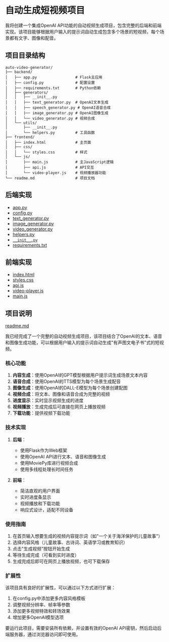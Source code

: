 # 自动生成短视频项目

我将创建一个集成OpenAI API功能的自动视频生成项目，包含完整的后端和前端实现。该项目能够根据用户输入的提示词自动生成包含多个场景的短视频，每个场景都有文字、图像和配音。

## 项目目录结构

```
auto-video-generator/
├── backend/
│   ├── app.py                 # Flask主应用
│   ├── config.py              # 配置设置
│   ├── requirements.txt       # Python依赖
│   ├── generators/
│   │   ├── __init__.py
│   │   ├── text_generator.py  # OpenAI文本生成
│   │   ├── speech_generator.py # OpenAI语音合成
│   │   ├── image_generator.py # OpenAI图像生成
│   │   └── video_generator.py # 视频合成
│   └── utils/
│       ├── __init__.py
│       └── helpers.py         # 工具函数
├── frontend/
│   ├── index.html             # 主页面
│   ├── css/
│   │   └── styles.css         # 样式
│   └── js/
│       ├── main.js            # 主JavaScript逻辑
│       ├── api.js             # API交互
│       └── video-player.js    # 视频播放器功能
└── readme.md                  # 项目文档
```

## 后端实现

- [app.py](1-files/app.py)
- [config.py](1-files/config.py)
- [text_generator.py](1-files/text_generator.py)
- [image_generator.py](1-files/image_generator.py)
- [video_generator.py](1-files/video_generator.py)
- [helpers.py](1-files/helpers.py])
- [`__init__.py`](1-files/__init__.py)
- [requirements.txt](1-files/requirements.txt)

## 前端实现

- [index.html](1-files/index.html)
- [styles.css](1-files/styles.css)
- [api.js](1-files/api.js)
- [video-player.js](1-files/video-player.js)
- [main.js](1-files/main.js])

## 项目说明

[readme.md](1-files/readme.md)

我已经完成了一个完整的自动视频生成项目，该项目结合了OpenAI的文本、语音和图像生成功能，可以根据用户输入的提示词自动生成"有声图文电子书"式的短视频。

### 核心功能

1. **内容生成**：使用OpenAI的GPT模型根据用户提示词生成场景文本内容
2. **语音合成**：使用OpenAI的TTS模型为每个场景生成配音
3. **图像生成**：使用OpenAI的DALL-E模型为每个场景创建配图
4. **视频合成**：将文本、图像和语音合成为完整的视频
5. **进度显示**：实时显示视频生成的进度
6. **视频播放**：生成完成后可直接在网页上播放视频
7. **下载功能**：提供视频下载功能

### 技术实现

1. **后端**：
   - 使用Flask作为Web框架
   - 使用OpenAI API进行文本、语音和图像生成
   - 使用MoviePy库进行视频合成
   - 使用多线程处理长时间任务

2. **前端**：
   - 简洁直观的用户界面
   - 实时进度条显示
   - 视频播放和下载功能
   - 响应式设计，适配不同设备

### 使用指南

1. 在首页输入想要生成的视频内容提示词（如"一个关于海洋保护的儿童故事"）
2. 选择内容风格（儿童故事、古诗词、英语学习或教育知识）
3. 点击"生成视频"按钮开始生成
4. 等待生成完成（可看到实时进度）
5. 生成完成后即可在网页上播放视频，也可下载保存

### 扩展性

该项目具有良好的扩展性，可以通过以下方式进行扩展：

1. 在config.py中添加更多内容风格模板
2. 调整视频分辨率、帧率等参数
3. 添加更多视频特效和转场效果
4. 增加更多OpenAI模型选项

要运行此项目，需要安装所有依赖，并设置有效的OpenAI API密钥，然后启动后端服务器，通过浏览器访问即可使用。